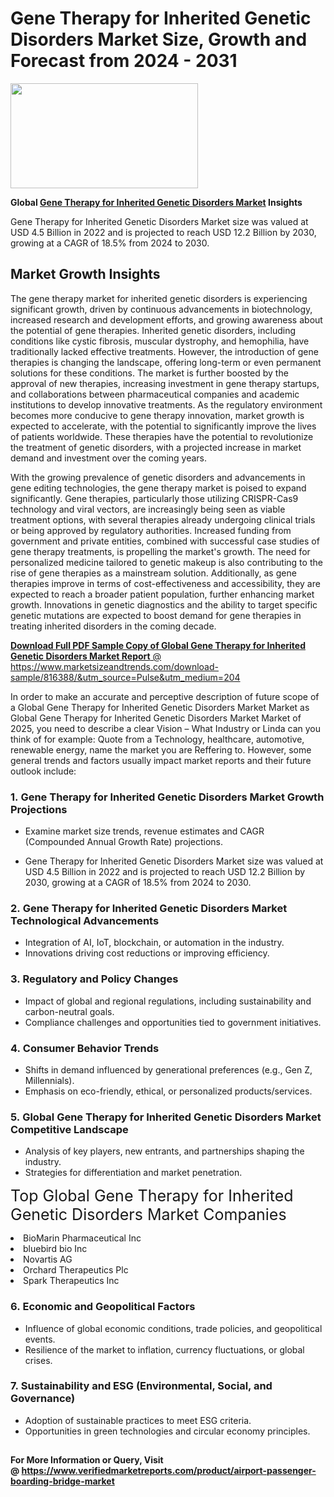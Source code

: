 <H1>Gene Therapy for Inherited Genetic Disorders Market Size, Growth and Forecast from 2024 - 2031</H1><img class="aligncenter size-medium wp-image-584254" src="https://thirdeyenews.in/wp-content/uploads/2024/09/Global-Market-Research-300x168.jpeg" alt="" width="300" height="168" /><p><strong>Global&nbsp;<a href="https://www.marketsizeandtrends.com/download-sample/816388/&amp;utm_source=Pulse&amp;utm_medium=204">Gene Therapy for Inherited Genetic Disorders Market</a> Insights</strong></p><p>Gene Therapy for Inherited Genetic Disorders Market size was valued at USD 4.5 Billion in 2022 and is projected to reach USD 12.2 Billion by 2030, growing at a CAGR of 18.5% from 2024 to 2030.</p><p><h2>Market Growth Insights</h2> <p>The gene therapy market for inherited genetic disorders is experiencing significant growth, driven by continuous advancements in biotechnology, increased research and development efforts, and growing awareness about the potential of gene therapies. Inherited genetic disorders, including conditions like cystic fibrosis, muscular dystrophy, and hemophilia, have traditionally lacked effective treatments. However, the introduction of gene therapies is changing the landscape, offering long-term or even permanent solutions for these conditions. The market is further boosted by the approval of new therapies, increasing investment in gene therapy startups, and collaborations between pharmaceutical companies and academic institutions to develop innovative treatments. As the regulatory environment becomes more conducive to gene therapy innovation, market growth is expected to accelerate, with the potential to significantly improve the lives of patients worldwide. These therapies have the potential to revolutionize the treatment of genetic disorders, with a projected increase in market demand and investment over the coming years.</p> <p><a href="#"></a></p> <p>With the growing prevalence of genetic disorders and advancements in gene editing technologies, the gene therapy market is poised to expand significantly. Gene therapies, particularly those utilizing CRISPR-Cas9 technology and viral vectors, are increasingly being seen as viable treatment options, with several therapies already undergoing clinical trials or being approved by regulatory authorities. Increased funding from government and private entities, combined with successful case studies of gene therapy treatments, is propelling the market's growth. The need for personalized medicine tailored to genetic makeup is also contributing to the rise of gene therapies as a mainstream solution. Additionally, as gene therapies improve in terms of cost-effectiveness and accessibility, they are expected to reach a broader patient population, further enhancing market growth. Innovations in genetic diagnostics and the ability to target specific genetic mutations are expected to boost demand for gene therapies in treating inherited disorders in the coming decade.</p> <p><a href="#"></p><p><span class=""><strong>Download Full PDF Sample Copy of Global Gene Therapy for Inherited Genetic Disorders Market Report</strong> @ <a href="https://www.marketsizeandtrends.com/download-sample/816388/&amp;utm_source=Pulse&amp;utm_medium=204" target="_blank">https://www.marketsizeandtrends.com/download-sample/816388/&amp;utm_source=Pulse&amp;utm_medium=204</a></span></p><p>In order to make an accurate and perceptive description of future scope of a Global&nbsp;Gene Therapy for Inherited Genetic Disorders Market Market as Global&nbsp;Gene Therapy for Inherited Genetic Disorders Market Market of 2025, you need to describe a clear Vision &ndash; What Industry or Linda can you think of for example: Quote from a Technology, healthcare, automotive, renewable energy, name the market you are Reffering to. However, some general trends and factors usually impact market reports and their future outlook include:</p><h3>1.&nbsp;<strong>Gene Therapy for Inherited Genetic Disorders Market Growth Projections</strong></h3><ul><li>Examine market size trends, revenue estimates and CAGR (Compounded Annual Growth Rate) projections.</li><li><p>Gene Therapy for Inherited Genetic Disorders Market size was valued at USD 4.5 Billion in 2022 and is projected to reach USD 12.2 Billion by 2030, growing at a CAGR of 18.5% from 2024 to 2030.</p></li></ul><h3>2.&nbsp;<strong>Gene Therapy for Inherited Genetic Disorders Market Technological Advancements</strong></h3><ul><li>Integration of AI, IoT, blockchain, or automation in the industry.</li><li>Innovations driving cost reductions or improving efficiency.</li></ul><h3>3.&nbsp;<strong>Regulatory and Policy Changes</strong></h3><ul><li>Impact of global and regional regulations, including sustainability and carbon-neutral goals.</li><li>Compliance challenges and opportunities tied to government initiatives.</li></ul><h3>4.&nbsp;<strong>Consumer Behavior Trends</strong></h3><ul><li>Shifts in demand influenced by generational preferences (e.g., Gen Z, Millennials).</li><li>Emphasis on eco-friendly, ethical, or personalized products/services.</li></ul><h3>5.&nbsp;<strong>Global Gene Therapy for Inherited Genetic Disorders Market Competitive Landscape</strong></h3><ul><li>Analysis of key players, new entrants, and partnerships shaping the industry.</li><li>Strategies for differentiation and market penetration.</li></ul><p data-pm-slice="1 1 []"><span style="color: inherit; font-family: inherit; font-size: 25px;">Top Global Gene Therapy for Inherited Genetic Disorders Market Companies</span></p><div class="" data-test-id=""><p><li>BioMarin Pharmaceutical Inc</li><li> bluebird bio Inc</li><li> Novartis AG</li><li> Orchard Therapeutics Plc</li><li> Spark Therapeutics Inc</li></p></div><h3>6.&nbsp;<strong>Economic and Geopolitical Factors</strong></h3><ul><li>Influence of global economic conditions, trade policies, and geopolitical events.</li><li>Resilience of the market to inflation, currency fluctuations, or global crises.</li></ul><h3>7.&nbsp;<strong>Sustainability and ESG (Environmental, Social, and Governance)</strong></h3><ul><li>Adoption of sustainable practices to meet ESG criteria.</li><li>Opportunities in green technologies and circular economy principles.</li></ul><h2><strong style="font-size: 14px;">For More Information or Query, Visit @&nbsp;</strong><a style="background-color: #ffffff; font-size: 14px;" href="https://www.marketsizeandtrends.com/report/gene-therapy-for-inherited-genetic-disorders-market/" target="_blank">https://www.verifiedmarketreports.com/product/airport-passenger-boarding-bridge-market</a></h2>
